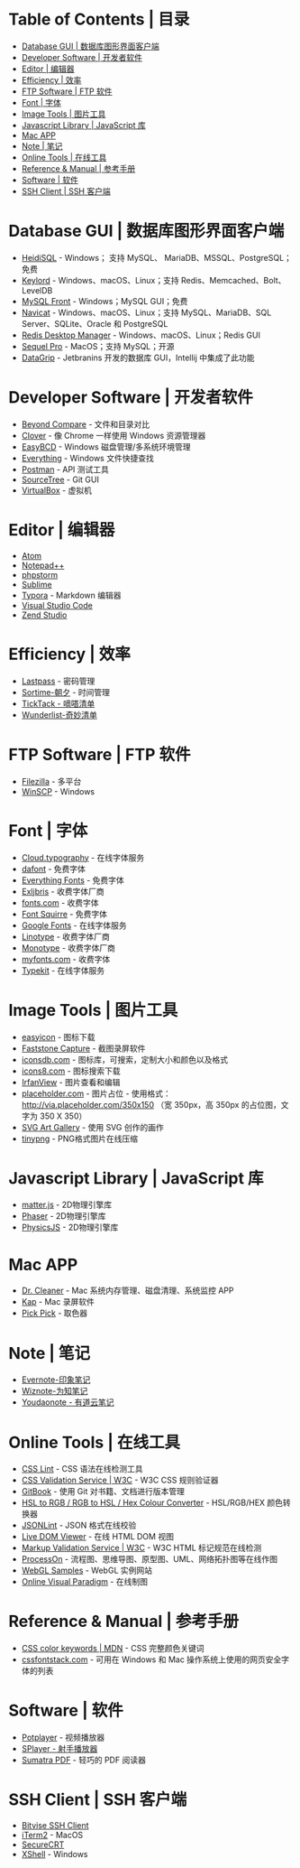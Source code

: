 Table of Contents | 目录
=================
   * [Database GUI | 数据库图形界面客户端](#database-gui--数据库图形界面客户端)
   * [Developer Software | 开发者软件](#developer-software--开发者软件)
   * [Editor | 编辑器](#editor--编辑器)
   * [Efficiency | 效率](#efficiency--效率)
   * [FTP Software | FTP 软件](#ftp-software--ftp-软件)
   * [Font | 字体](#font--字体)
   * [Image Tools | 图片工具](#image-tools--图片工具)
   * [Javascript Library | JavaScript 库](#javascript-library--javascript-库)
   * [Mac APP](#mac-app)
   * [Note | 笔记](#note--笔记)
   * [Online Tools | 在线工具](#online-tools--在线工具)
   * [Reference &amp; Manual | 参考手册](#reference--manual--参考手册)
   * [Software | 软件](#software--软件)
   * [SSH Client | SSH 客户端](#ssh-client--ssh-客户端)


# Database GUI | 数据库图形界面客户端
- [HeidiSQL](https://www.heidisql.com/) -  Windows； 支持 MySQL、 MariaDB、MSSQL、PostgreSQL；免费
- [Keylord](https://protonail.com/) -  Windows、macOS、Linux；支持 Redis、Memcached、Bolt、LevelDB
- [MySQL Front](http://www.mysqlfront.de/) - Windows；MySQL GUI；免费
- [Navicat](https://navicat.com) - Windows、macOS、Linux；支持 MySQL、MariaDB、SQL Server、SQLite、Oracle 和 PostgreSQL
- [Redis Desktop Manager](https://redisdesktop.com/) - Windows、macOS、Linux；Redis GUI
- [Sequel Pro](http://www.sequelpro.com/) - MacOS；支持 MySQL；开源
- [DataGrip](https://www.jetbrains.com/datagrip/) - Jetbranins 开发的数据库 GUI，Intellij 中集成了此功能


# Developer Software | 开发者软件
- [Beyond Compare](http://scootersoftware.com/) - 文件和目录对比
- [Clover](http://cn.ejie.me/) - 像 Chrome 一样使用 Windows 资源管理器
- [EasyBCD](http://neosmart.net/EasyBCD/) - Windows 磁盘管理/多系统环境管理
- [Everything](http://www.voidtools.com/) - Windows 文件快捷查找
- [Postman](https://www.getpostman.com/) - API 测试工具
- [SourceTree](https://www.sourcetreeapp.com/) - Git GUI
- [VirtualBox](https://www.virtualbox.org/) - 虚拟机


# Editor | 编辑器
- [Atom](https://atom.io/)
- [Notepad++](https://notepad-plus-plus.org/)
- [phpstorm](https://www.jetbrains.com/phpstorm/)
- [Sublime](https://www.sublimetext.com/)
- [Typora](https://typora.io/) - Markdown 编辑器
- [Visual Studio Code](https://code.visualstudio.com/)
- [Zend Studio](http://www.zend.com/en/products/studio)


# Efficiency | 效率
- [Lastpass](https://www.lastpass.com/) - 密码管理
- [Sortime-朝夕](https://www.sortime.com/) - 时间管理
- [TickTack - 嘀嗒清单](https://www.dida365.com)
- [Wunderlist-奇妙清单](https://www.wunderlist.com/)


# FTP Software | FTP 软件
- [Filezilla](https://filezilla-project.org/) - 多平台
- [WinSCP](https://winscp.net) - Windows


# Font | 字体
- [Cloud.typography](https://www.typography.com/cloud/welcome/) - 在线字体服务
- [dafont](https://www.dafont.com/) - 免费字体
- [Everything Fonts](https://everythingfonts.com/) - 免费字体
- [Exljbris](https://www.exljbris.com/) - 收费字体厂商
- [fonts.com](https://www.fonts.com/) - 收费字体
- [Font Squirre](https://www.fontsquirrel.com/) - 免费字体
- [Google Fonts](https://www.google.com/fonts) - 在线字体服务
- [Linotype](https://www.linotype.com/) - 收费字体厂商
- [Monotype](http://www.monotype.com/) - 收费字体厂商
- [myfonts.com](http://www.myfonts.com/) - 收费字体
- [Typekit](https://typekit.com/) - 在线字体服务


# Image Tools | 图片工具
- [easyicon](http://www.easyicon.net/) - 图标下载
- [Faststone Capture](http://faststone.org/) - 截图录屏软件
- [iconsdb.com](https://www.iconsdb.com/) - 图标库，可搜索，定制大小和颜色以及格式
- [icons8.com](https://icons8.com/) - 图标搜索下载
- [IrfanView](http://www.irfanview.com/) - 图片查看和编辑
- [placeholder.com](https://placeholder.com/) - 图片占位 - 使用格式：http://via.placeholder.com/350x150 （宽 350px，高 350px 的占位图，文字为 350 X 350）
- [SVG Art Gallery](http://www1.plurib.us/svg_gallery/) - 使用 SVG 创作的画作
- [tinypng](https://tinypng.com/) - PNG格式图片在线压缩


# Javascript Library | JavaScript 库
- [matter.js](http://brm.io/matter-js/) - 2D物理引擎库
- [Phaser](http://phaser.io/) - 2D物理引擎库
- [PhysicsJS](http://wellcaffeinated.net/PhysicsJS/) - 2D物理引擎库


# Mac APP
- [Dr. Cleaner](https://www.drcleaner.com/) - Mac 系统内存管理、磁盘清理、系统监控 APP
- [Kap](https://getkap.co/) - Mac 录屏软件
- [Pick Pick](https://meniny.cn/) - 取色器


# Note | 笔记
- [Evernote-印象笔记](https://www.yinxiang.com/)
- [Wiznote-为知笔记](http://www.wiz.cn/)
- [Youdaonote - 有道云笔记](http://note.youdao.com/)

# Online Tools | 在线工具

- [CSS Lint](http://csslint.net/) - CSS 语法在线检测工具
- [CSS Validation Service | W3C](http://jigsaw.w3.org/css-validator/) - W3C CSS 规则验证器
- [GitBook](https://www.gitbook.com/) - 使用 Git 对书籍、文档进行版本管理
- [HSL to RGB / RGB to HSL / Hex Colour Converter](http://serennu.com/colour/hsltorgb.php) - HSL/RGB/HEX 颜色转换器
- [JSONLint](https://jsonlint.com/) - JSON 格式在线校验
- [Live DOM Viewer](https://software.hixie.ch/utilities/js/live-dom-viewer/) - 在线 HTML DOM 视图
- [Markup Validation Service | W3C](https://validator.w3.org/) - W3C HTML 标记规范在线检测
- [ProcessOn](https://www.processon.com/) - 流程图、思维导图、原型图、UML、网络拓扑图等在线作图
- [WebGL Samples](http://webglsamples.org/) - WebGL 实例网站
- [Online Visual Paradigm](https://online.visual-paradigm.com) - 在线制图

# Reference & Manual | 参考手册

- [CSS color keywords | MDN](https://developer.mozilla.org/en-US/docs/Web/CSS/color_value#Color_keywords) - CSS 完整颜色关键词
- [cssfontstack.com](https://www.cssfontstack.com/) - 可用在 Windows 和 Mac 操作系统上使用的网页安全字体的列表

# Software | 软件

- [Potplayer](http://potplayer.daum.net) - 视频播放器
- [SPlayer - 射手播放器](https://splayer.org/)
- [Sumatra PDF](https://www.sumatrapdfreader.org/download-free-pdf-viewer.html) - 轻巧的 PDF 阅读器


# SSH Client | SSH 客户端
- [Bitvise SSH Client](https://www.bitvise.com)
- [iTerm2](https://iterm2.com/) - MacOS
- [SecureCRT](https://www.vandyke.com/products/securecrt/)
- [XShell](http://www.netsarang.com/products/xsh_overview.html) - Windows

